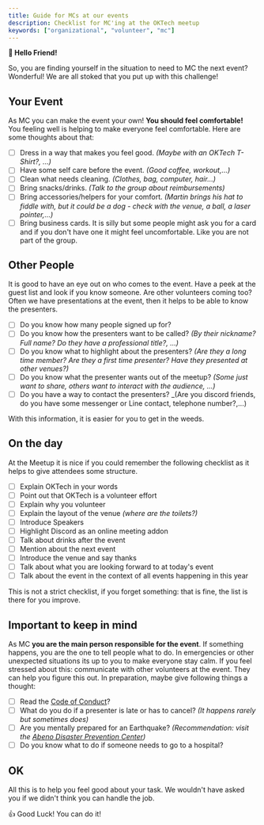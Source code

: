 ```yaml
---
title: Guide for MCs at our events
description: Checklist for MC'ing at the OKTech meetup
keywords: ["organizational", "volunteer", "mc"]
---
```


**👋 Hello Friend!**

So, you are finding yourself in the situation to need to MC the next event?
Wonderful! We are all stoked that you put up with this challenge!

## Your Event

As MC you can make the event your own! **You should feel comfortable!** You feeling well is helping to make everyone feel comfortable. Here are some thoughts about that:

- [ ] Dress in a way that makes you feel good. _(Maybe with an OKTech T-Shirt?, ...)_
- [ ] Have some self care before the event. _(Good coffee, workout,...)_
- [ ] Clean what needs cleaning. _(Clothes, bag, computer, hair...)_
- [ ] Bring snacks/drinks. _(Talk to the group about reimbursements)_
- [ ] Bring accessories/helpers for your comfort. _(Martin brings his hat to fiddle with, but it could be a dog - check with the venue, a ball, a laser pointer,...)_
- [ ] Bring business cards. It is silly but some people might ask you for a card and if you don't have one it might feel uncomfortable. Like you are not part of the group.

## Other People

It is good to have an eye out on who comes to the event. Have a peek at the guest list and look if you know someone. Are other volunteers coming too? Often we have presentations at the event, then it helps to be able to know the presenters.

- [ ] Do you know how many people signed up for?
- [ ] Do you know how the presenters want to be called? _(By their nickname? Full name? Do they have a professional title?, ...)_
- [ ] Do you know what to highlight about the presenters? _(Are they a long time member? Are they a first time presenter? Have they presented at other venues?)_
- [ ] Do you know what the presenter wants out of the meetup? _(Some just want to share, others want to interact with the audience, ...)_
- [ ] Do you have a way to contact the presenters? _(Are you discord friends, do you have some messenger or Line contact, telephone number?,...)

With this information, it is easier for you to get in the weeds.

## On the day

At the Meetup it is nice if you could remember the following checklist as it helps to give attendees some structure.

- [ ] Explain OKTech in your words
- [ ] Point out that OKTech is a volunteer effort
- [ ] Explain why you volunteer
- [ ] Explain the layout of the venue _(where are the toilets?)_
- [ ] Introduce Speakers
- [ ] Highlight Discord as an online meeting addon
- [ ] Talk about drinks after the event
- [ ] Mention about the next event
- [ ] Introduce the venue and say thanks
- [ ] Talk about what you are looking forward to at today's event
- [ ] Talk about the event in the context of all events happening in this year

This is not a strict checklist, if you forget something: that is fine, the list is there for you improve.

## Important to keep in mind

As MC **you are the main person responsible for the event**. If something happens, you are the one to tell people what to do. In emergencies or other unexpected situations its up to you to make everyone stay calm. If you feel stressed about this: communicate with other volunteers at the event. They can help you figure this out. In preparation, maybe give following things a thought:

- [ ] Read the [Code of Conduct](https://oktech.jp/code-of-conduct)?
- [ ] What do you do if a presenter is late or has to cancel? _(It happens rarely but sometimes does)_
- [ ] Are you mentally prepared for an Earthquake? _(Recommendation: visit the [Abeno Disaster Prevention Center](https://en.osaka-info.jp/spot/osaka-abeno-life-safety-learning-center/))_
- [ ] Do you know what to do if someone needs to go to a hospital?

## OK

All this is to help you feel good about your task. We wouldn't have asked you if we didn't think you can handle the job.

👍 Good Luck! You can do it!
